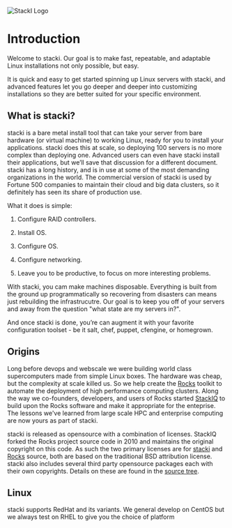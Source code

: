 ![StackI Logo](https://github.com/StackIQ/stacki/blob/master/logo.png?raw=true)

# Introduction

Welcome to stacki.
Our goal is to make fast, repeatable, and adaptable Linux installations not only possible, but easy.

It is quick and easy to get started spinning up Linux servers with stacki, and advanced features let you go deeper and deeper into customizing installations so they are better suited for your specific environment.


## What is stacki?

stacki is a bare metal install tool that can take your server from bare hardware (or virtual machine) to working Linux, ready for you to install your applications.
stacki does this at scale, so deploying 100 servers is no more complex than deploying one.
Advanced users can even have stacki install their applications, but we’ll save that discussion for a different document. stacki has a long history, and is in use at some of the most demanding organizations in the world.
The commercial version of stacki is used by Fortune 500 companies to maintain their cloud and big data clusters, so it definitely has seen its share of production use.

What it does is simple:

1. Configure RAID controllers.

2. Install OS.

3. Configure OS.

4. Configure networking.

5. Leave you to be productive, to focus on more interesting problems.

With stacki, you cam make machines disposable.
Everything is built from the ground up programmatically so recovering from disasters can means just rebuilding the infrastrucutre.
Our goal is to keep you off of your servers and away from the question "what state are my servers in?".

And once stacki is done, you’re can augment it with your favorite configuration toolset - be it salt, chef, puppet, cfengine, or homegrown.


## Origins

Long before devops and webscale we were building world class supercomputers made from simple Linux boxes.
The hardware was cheap, but the complexity at scale killed us.
So we help create the [Rocks](http://www.rocksclusters.org) toolkit to automate the deployment of high performance computing clusters.
Along the way we co-founders, developers, and users of Rocks started [StackIQ](http://www.stackiq.com) to build upon the Rocks software and make it appropriate for the enteprise.
The lessons we've learned from large scale HPC and enterprise computing are now yours as part of stacki.

stacki is released as opensource with a combination of licenses.
StackIQ forked the Rocks project source code in 2010 and maintains the original copyright on this code.
As such the two primary licenses are for [stacki](stacki-License) and [Rocks](Rocks-license) source,
both are based on the traditional BSD attribution license.
stacki also includes several third party opensource packages each with their own copyrights.
Details on these are found in the [source tree](https://github.com/StackIQ/stacki).


## Linux

stacki supports RedHat and its variants.
We general develop on CentOS but we always test on RHEL to give you the choice of platform



